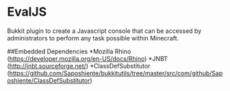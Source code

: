 EvalJS
======

Bukkit plugin to create a Javascript console that can be accessed by administrators to perform any task possible within Minecraft.

##Embedded Dependencies
*Mozilla Rhino (https://developer.mozilla.org/en-US/docs/Rhino)
*JNBT (http://jnbt.sourceforge.net/)
*ClassDefSubstitutor (https://github.com/Saposhiente/bukkitutils/tree/master/src/com/github/Saposhiente/ClassDefSubstitutor)

